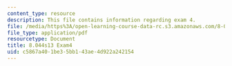 ```yaml
---
content_type: resource
description: This file contains information regarding exam 4.
file: /media/https%3A/open-learning-course-data-rc.s3.amazonaws.com/8-044-statistical-physics-i-spring-2013/c5867a401be35bb143ae4d922a242154_MIT8_044S14_exam4_04.pdf
file_type: application/pdf
resourcetype: Document
title: 8.044s13 Exam4
uid: c5867a40-1be3-5bb1-43ae-4d922a242154
---
```

